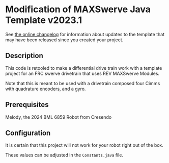 # Modification of MAXSwerve Java Template v2023.1

See [the online changelog](https://github.com/REVrobotics/MAXSwerve-Java-Template/blob/main/CHANGELOG.md) for information about updates to the template that may have been released since you created your project.

## Description
This code is retooled to make a differential drive train work with a template project for an FRC swerve drivetrain that uses REV MAXSwerve Modules.

Note that this is meant to be used with a drivetrain composed four Cimms with quadrature encoders, and a gyro.

## Prerequisites

Melody, the 2024 BML 6859 Robot from Cresendo

## Configuration

It is certain that this project will not work for your robot right out of the box.

These values can be adjusted in the `Constants.java` file.
